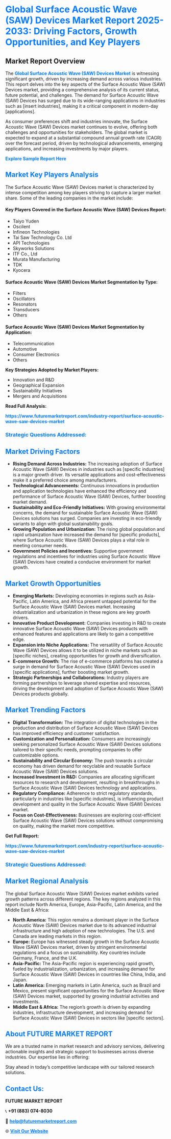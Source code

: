 <h1 style="color: #007BFF;">Global Surface Acoustic Wave (SAW) Devices Market Report 2025-2033: Driving Factors, Growth Opportunities, and Key Players</h1>

<section id="overview">
<h2>Market Report Overview</h2>
<p>The <a href="https://www.futuremarketreport.com/industry-report/surface-acoustic-wave-saw-devices-market" style="color: #007BFF; text-decoration: none;"><strong>Global Surface Acoustic Wave (SAW) Devices Market</strong></a> is witnessing significant growth, driven by increasing demand across various industries. This report delves into the key aspects of the Surface Acoustic Wave (SAW) Devices market, providing a comprehensive analysis of its current status, future potential, and challenges. The demand for Surface Acoustic Wave (SAW) Devices has surged due to its wide-ranging applications in industries such as [insert industries], making it a critical component in modern-day [applications].</p>
<p>As consumer preferences shift and industries innovate, the Surface Acoustic Wave (SAW) Devices market continues to evolve, offering both challenges and opportunities for stakeholders. The global market is expected to expand at a substantial compound annual growth rate (CAGR) over the forecast period, driven by technological advancements, emerging applications, and increasing investments by major players.</p>
</section>

<section id="overview">
<p><a href="https://www.futuremarketreport.com/request-sample/reportId=82465" style="color: #007BFF; text-decoration: none;"><strong>Explore Sample Report Here</strong></a></p>
</section>

<section id="key-players">
<h2 style="color: #007BFF;">Market Key Players Analysis</h2>
<p>The Surface Acoustic Wave (SAW) Devices market is characterized by intense competition among key players striving to capture a larger market share. Some of the leading companies in the market include:</p>
<h4>Key Players Covered in the Surface Acoustic Wave (SAW) Devices Report:</h4>
<ul><li>Taiyo Yuden</li><li>Oscilent</li><li>Infineon Technologies</li><li>Tai Saw Technology Co. Ltd</li><li>API Technologies</li><li>Skyworks Solutions</li><li>ITF Co., Ltd</li><li>Murata Manufacturing</li><li>TDK</li><li>Kyocera</li></ul>
<h4>Surface Acoustic Wave (SAW) Devices Market Segmentation by Type:</h4>
<ul><li>Filters</li><li>Oscillators</li><li>Resonators</li><li>Transducers</li><li>Others</li></ul>

<h4>Surface Acoustic Wave (SAW) Devices Market Segmentation by Application:</h4>
<ul><li>Telecommunication</li><li>Automotive</li><li>Consumer Electronics</li><li>Others</li></ul>
<p><strong>Key Strategies Adopted by Market Players:</strong></p>
<ul>
<li>Innovation and R&D</li>
<li>Geographical Expansion</li>
<li>Sustainability Initiatives</li>
<li>Mergers and Acquisitions</li>
</ul>
</section>

<section>
<p><strong>Read Full Analysis: </strong></p><a href="https://www.futuremarketreport.com/industry-report/surface-acoustic-wave-saw-devices-market" style="color: #007BFF; text-decoration: none;"><strong>https://www.futuremarketreport.com/industry-report/surface-acoustic-wave-saw-devices-market</strong></a>
<h3 style="color: #007BFF;">Strategic Questions Addressed:</h3>
</section>

<section id="driving-factors">
<h2 style="color: #007BFF;">Market Driving Factors</h2>
<ul>
<li><strong>Rising Demand Across Industries:</strong> The increasing adoption of Surface Acoustic Wave (SAW) Devices in industries such as [specific industries] is a major growth driver. Its versatile applications and cost-effectiveness make it a preferred choice among manufacturers.</li>
<li><strong>Technological Advancements:</strong> Continuous innovations in production and application technologies have enhanced the efficiency and performance of Surface Acoustic Wave (SAW) Devices, further boosting market demand.</li>
<li><strong>Sustainability and Eco-Friendly Initiatives:</strong> With growing environmental concerns, the demand for sustainable Surface Acoustic Wave (SAW) Devices solutions has surged. Companies are investing in eco-friendly variants to align with global sustainability goals.</li>
<li><strong>Growing Population and Urbanization:</strong> The rising global population and rapid urbanization have increased the demand for [specific products], where Surface Acoustic Wave (SAW) Devices plays a vital role in meeting consumer needs.</li>
<li><strong>Government Policies and Incentives:</strong> Supportive government regulations and incentives for industries using Surface Acoustic Wave (SAW) Devices have created a conducive environment for market growth.</li>
</ul>
</section>

<section id="growth-opportunities">
<h2 style="color: #007BFF;">Market Growth Opportunities</h2>
<ul>
<li><strong>Emerging Markets:</strong> Developing economies in regions such as Asia-Pacific, Latin America, and Africa present untapped potential for the Surface Acoustic Wave (SAW) Devices market. Increasing industrialization and urbanization in these regions are key growth drivers.</li>
<li><strong>Innovative Product Development:</strong> Companies investing in R&D to create innovative Surface Acoustic Wave (SAW) Devices products with enhanced features and applications are likely to gain a competitive edge.</li>
<li><strong>Expansion into Niche Applications:</strong> The versatility of Surface Acoustic Wave (SAW) Devices allows it to be utilized in niche markets such as [specific niches], creating opportunities for growth and diversification.</li>
<li><strong>E-commerce Growth:</strong> The rise of e-commerce platforms has created a surge in demand for Surface Acoustic Wave (SAW) Devices used in [specific applications], further boosting market growth.</li>
<li><strong>Strategic Partnerships and Collaborations:</strong> Industry players are forming partnerships to leverage shared expertise and resources, driving the development and adoption of Surface Acoustic Wave (SAW) Devices products globally.</li>
</ul>
</section>

<section id="trending-factors">
<h2 style="color: #007BFF;">Market Trending Factors</h2>
<ul>
<li><strong>Digital Transformation:</strong> The integration of digital technologies in the production and distribution of Surface Acoustic Wave (SAW) Devices has improved efficiency and customer satisfaction.</li>
<li><strong>Customization and Personalization:</strong> Consumers are increasingly seeking personalized Surface Acoustic Wave (SAW) Devices solutions tailored to their specific needs, prompting companies to offer customizable options.</li>
<li><strong>Sustainability and Circular Economy:</strong> The push towards a circular economy has driven demand for recyclable and reusable Surface Acoustic Wave (SAW) Devices solutions.</li>
<li><strong>Increased Investment in R&D:</strong> Companies are allocating significant resources to research and development, resulting in breakthroughs in Surface Acoustic Wave (SAW) Devices technology and applications.</li>
<li><strong>Regulatory Compliance:</strong> Adherence to strict regulatory standards, particularly in industries like [specific industries], is influencing product development and quality in the Surface Acoustic Wave (SAW) Devices market.</li>
<li><strong>Focus on Cost-Effectiveness:</strong> Businesses are exploring cost-efficient Surface Acoustic Wave (SAW) Devices solutions without compromising on quality, making the market more competitive.</li>
</ul>
</section>

<section>
<p><strong>Get Full Report: </strong></p><a href="https://www.futuremarketreport.com/industry-report/surface-acoustic-wave-saw-devices-market" style="color: #007BFF; text-decoration: none;"><strong>https://www.futuremarketreport.com/industry-report/surface-acoustic-wave-saw-devices-market</strong></a>
<h3 style="color: #007BFF;">Strategic Questions Addressed:</h3>
</section>


<section id="regional-analysis">
<h2 style="color: #007BFF;">Market Regional Analysis</h2>
<p>The global Surface Acoustic Wave (SAW) Devices market exhibits varied growth patterns across different regions. The key regions analyzed in this report include North America, Europe, Asia-Pacific, Latin America, and the Middle East & Africa:</p>
<ul>
<li><strong>North America:</strong> This region remains a dominant player in the Surface Acoustic Wave (SAW) Devices market due to its advanced industrial infrastructure and high adoption of new technologies. The U.S. and Canada are leading markets in this region.</li>
<li><strong>Europe:</strong> Europe has witnessed steady growth in the Surface Acoustic Wave (SAW) Devices market, driven by stringent environmental regulations and a focus on sustainability. Key countries include Germany, France, and the U.K.</li>
<li><strong>Asia-Pacific:</strong> The Asia-Pacific region is experiencing rapid growth, fueled by industrialization, urbanization, and increasing demand for Surface Acoustic Wave (SAW) Devices in countries like China, India, and Japan.</li>
<li><strong>Latin America:</strong> Emerging markets in Latin America, such as Brazil and Mexico, present significant opportunities for the Surface Acoustic Wave (SAW) Devices market, supported by growing industrial activities and investments.</li>
<li><strong>Middle East & Africa:</strong> The region’s growth is driven by expanding industries, infrastructure development, and increasing demand for Surface Acoustic Wave (SAW) Devices in sectors like [specific sectors].</li>
</ul>
</section>

<footer>
<h2 style="color: #007BFF;">About FUTURE MARKET REPORT</h2>
<p>We are a trusted name in market research and advisory services, delivering actionable insights and strategic support to businesses across diverse industries. Our expertise lies in offering:</p>

<p>Stay ahead in today’s competitive landscape with our tailored research solutions.</p>

<h2 style="color: #007BFF;">Contact Us:</h2>
<p><strong>FUTURE MARKET REPORT</strong></p>
<p>📞 <strong>+91 (883) 074-8030</strong></p>
<p>📧 <strong><a href="mailto:help@futuremarketreport.com" style="color: #007BFF;">help@futuremarketreport.com</a></strong></p>
<p>🌐 <strong><a href="https://www.futuremarketreport.com/" style="color: #007BFF;">Visit Our Website</a></strong></p>
</footer>